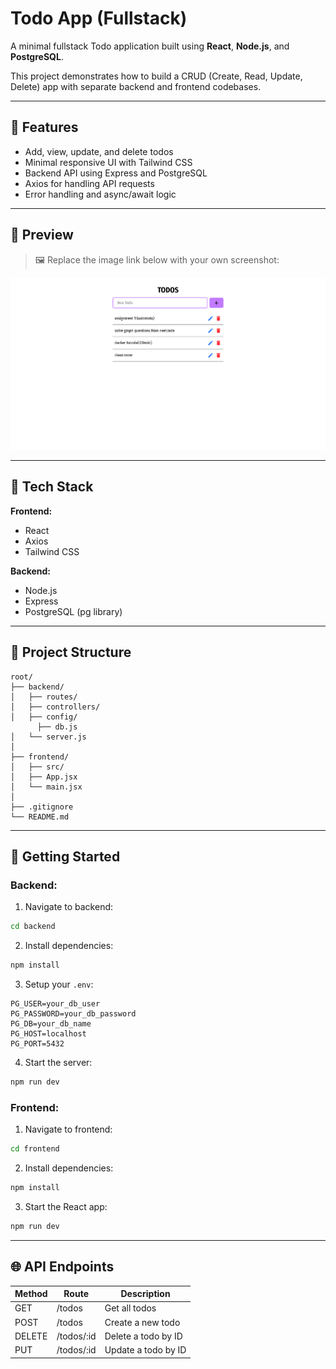 # Todo App (Fullstack)

A minimal fullstack Todo application built using **React**, **Node.js**, and **PostgreSQL**.

This project demonstrates how to build a CRUD (Create, Read, Update, Delete) app with separate backend and frontend codebases.

---

## 🚀 Features

* Add, view, update, and delete todos
* Minimal responsive UI with Tailwind CSS
* Backend API using Express and PostgreSQL
* Axios for handling API requests
* Error handling and async/await logic

---

## 📸 Preview

> 🖼️ Replace the image link below with your own screenshot:

![App Screenshot](./frontend/public/image.png)

---

## 🧱 Tech Stack

**Frontend:**

* React
* Axios
* Tailwind CSS

**Backend:**

* Node.js
* Express
* PostgreSQL (pg library)

---

## 📂 Project Structure

```
root/
├── backend/
│   ├── routes/
│   ├── controllers/
│   ├── config/
      ├── db.js
│   └── server.js
│
├── frontend/
│   ├── src/
│   ├── App.jsx
│   └── main.jsx
│
├── .gitignore
└── README.md
```

---

## 🔧 Getting Started

### Backend:

1. Navigate to backend:

```bash
cd backend
```

2. Install dependencies:

```bash
npm install
```

3. Setup your `.env`:

```env
PG_USER=your_db_user
PG_PASSWORD=your_db_password
PG_DB=your_db_name
PG_HOST=localhost
PG_PORT=5432
```

4. Start the server:

```bash
npm run dev
```

### Frontend:

1. Navigate to frontend:

```bash
cd frontend
```

2. Install dependencies:

```bash
npm install
```

3. Start the React app:

```bash
npm run dev
```

---

## 🌐 API Endpoints

| Method | Route       | Description         |
| ------ | ----------- | ------------------- |
| GET    | /todos      | Get all todos       |
| POST   | /todos      | Create a new todo   |
| DELETE | /todos/\:id | Delete a todo by ID |
| PUT    | /todos/\:id | Update a todo by ID |


